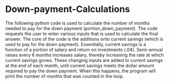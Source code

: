 # Down-payment-Calculations
The following python code is used to calculate the number of months needed to pay for the down payment (portion_down_payment). The code requests the user to enter various inputs that is used to calculate the final answer. The core of the code is the additions onto current savings (which is used to pay for the down payment). Essentially, current savings is a function of a portion of salary and return on investments (.04). Semi-annual raises every 6 months increases salary, thereby increasing the rate at which current savings grows. These changing inputs are added to current savings at the end of each month, until current savings meets the dollar amount required to pay the down payment. When this happens, the program will print the number of months that was counted in the loop. 
